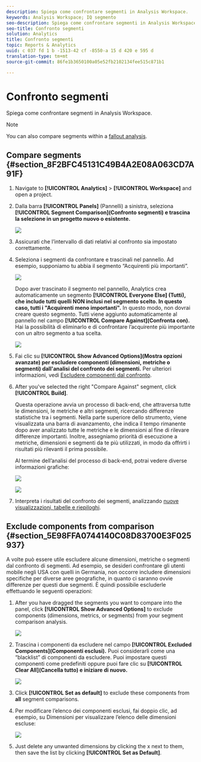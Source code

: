 ```yaml
---
description: Spiega come confrontare segmenti in Analysis Workspace.
keywords: Analysis Workspace; IQ segmento
seo-description: Spiega come confrontare segmenti in Analysis Workspace.
seo-title: Confronto segmenti
solution: Analytics
title: Confronto segmenti
topic: Reports & Analytics
uuid: c 037 fd 1 b -1513-42 cf -8550-a 15 d 420 e 595 d
translation-type: tm+mt
source-git-commit: 86fe1b3650100a05e52fb2102134fee515c871b1

---
```



# Confronto segmenti

Spiega come confrontare segmenti in Analysis Workspace.

>[!NOTE]
>
>You can also compare segments within a [fallout analysis](../../../../analyze/analysis-workspace/visualizations/fallout/compare-segments-fallout.md#section_E0B761A69B1545908B52E05379277B56).

## Compare segments {#section_8F2BFC45131C49B4A2E08A063CD7A91F}

1. Navigate to **[!UICONTROL Analytics]** &gt; **[!UICONTROL Workspace]** and open a project.

1. Dalla barra **[!UICONTROL Panels]** (Pannelli) a sinistra, seleziona **[!UICONTROL Segment Comparison](Confronto segmenti) e trascina la selezione in un progetto nuovo o esistente.**

   ![](assets/seg-compare-panel.png)

1. Assicurati che l’intervallo di dati relativi al confronto sia impostato correttamente.
1. Seleziona i segmenti da confrontare e trascinali nel pannello. Ad esempio, supponiamo tu abbia il segmento “Acquirenti più importanti”.

   ![](assets/compare-audiences.png)

   Dopo aver trascinato il segmento nel pannello, Analytics crea automaticamente un segmento **[!UICONTROL Everyone Else] (Tutti), che include tutti quelli NON inclusi nel segmento scelto. In questo caso, tutti i "Acquirenti meno importanti".** In questo modo, non dovrai creare questo segmento. Tutti viene aggiunto automaticamente al pannello nel campo **[!UICONTROL Compare Against](Confronta con).** Hai la possibilità di eliminarlo e di confrontare l’acquirente più importante con un altro segmento a tua scelta.

   ![](assets/everyone-else.png)

1. Fai clic su **[!UICONTROL Show Advanced Options](Mostra opzioni avanzate) per escludere componenti (dimensioni, metriche o segmenti) dall'analisi del confronto dei segmenti.** Per ulteriori informazioni, vedi [Escludere componenti dal confronto](../../../../analyze/analysis-workspace/c-panels/c-segment-comparison/compare-segments.md#section_5E98FFA0744140C08D83700E3F025937).

1. After you've selected the right "Compare Against" segment, click **[!UICONTROL Build]**.

   Questa operazione avvia un processo di back-end, che attraversa tutte le dimensioni, le metriche e altri segmenti, ricercando differenze statistiche tra i segmenti. Nella parte superiore dello strumento, viene visualizzata una barra di avanzamento, che indica il tempo rimanente dopo aver analizzato tutte le metriche e le dimensioni al fine di rilevare differenze importanti. Inoltre, assegniamo priorità di esecuzione a metriche, dimensioni e segmenti da te più utilizzati, in modo da offrirti i risultati più rilevanti il prima possibile.

   Al termine dell’analisi del processo di back-end, potrai vedere diverse informazioni grafiche:

   ![](assets/new-viz.png)

   ![](assets/new-viz2.png)

1. Interpreta i risultati del confronto dei segmenti, analizzando [nuove visualizzazioni, tabelle e riepiloghi](../../../../analyze/analysis-workspace/c-panels/c-segment-comparison/segment-comparison.md#concept_74FAC1C6D0204F9190A110B0D9005793).

## Exclude components from comparison {#section_5E98FFA0744140C08D83700E3F025937}

A volte può essere utile escludere alcune dimensioni, metriche o segmenti dal confronto di segmenti. Ad esempio, se desideri confrontare gli utenti mobile negli USA con quelli in Germania, non occorre includere dimensioni specifiche per diverse aree geografiche, in quanto ci saranno ovvie differenze per questi due segmenti. È quindi possibile escluderle effettuando le seguenti operazioni:

1. After you have dragged the segments you want to compare into the panel, click **[!UICONTROL Show Advanced Options]** to exclude components (dimensions, metrics, or segments) from your segment comparison analysis.

   ![](assets/show-advanced-settings.png)

1. Trascina i componenti da escludere nel campo **[!UICONTROL Excluded Components](Componenti esclusi).** Puoi considerarli come una “blacklist” di componenti da escludere. Puoi impostare questi componenti come predefiniti oppure puoi fare clic su **[!UICONTROL Clear All](Cancella tutto) e iniziare di nuovo.**

   ![](assets/excluded-components.png)

1. Click **[!UICONTROL Set as default]** to exclude these components from **all** segment comparisons.

1. Per modificare l’elenco dei componenti esclusi, fai doppio clic, ad esempio, su Dimensioni per visualizzare l’elenco delle dimensioni escluse:

   ![](assets/excluded-dimensions.png)

1. Just delete any unwanted dimensions by clicking the x next to them, then save the list by clicking **[!UICONTROL Set as Default]**.

